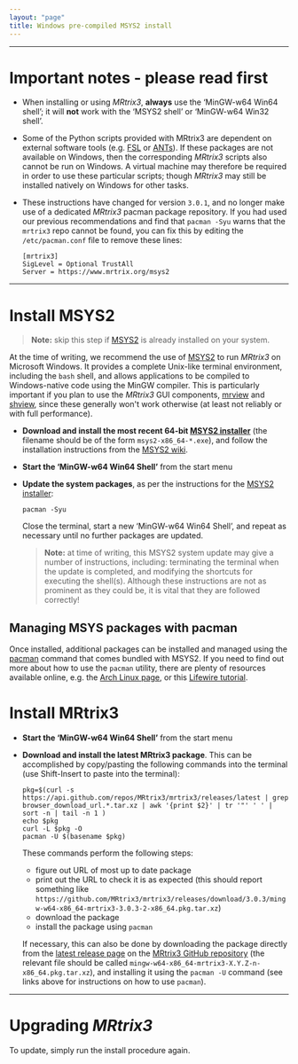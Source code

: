 ```yaml
---
layout: "page"
title: Windows pre-compiled MSYS2 install
---
```


---


Important notes - please read first
===================================


- When installing or using *MRtrix3*, **always** use the ‘MinGW-w64 Win64
  shell’; it will **not** work with the ‘MSYS2 shell’ or ‘MinGW-w64 Win32
  shell’.

- Some of the Python scripts provided with MRtrix3 are dependent on external
  software tools (e.g. [FSL](https://fsl.fmrib.ox.ac.uk/fsl/fslwiki) or
  [ANTs](http://stnava.github.io/ANTs/)). If these packages are not available
  on Windows, then the corresponding *MRtrix3* scripts also cannot be run on
  Windows.  A virtual machine may therefore be required in order to use these
  particular scripts; though *MRtrix3* may still be installed natively on
  Windows for other tasks.

- These instructions have changed for version `3.0.1`, and no longer make use
  of a dedicated *MRtrix3* pacman package repository. If you had used our
  previous recommendations and find that `pacman -Syu` warns that the `mrtrix3`
  repo cannot be found, you can fix this by editing the `/etc/pacman.conf` file
  to remove these lines:
  ```
  [mrtrix3]
  SigLevel = Optional TrustAll
  Server = https://www.mrtrix.org/msys2
  ```

---


Install MSYS2
=============

> **Note:** skip this step if [MSYS2](https://www.msys2.org/) is already installed on
> your system. 

At the time of writing, we recommend the use of [MSYS2](https://www.msys2.org/)
to run *MRtrix3* on Microsoft Windows. It provides a complete Unix-like
terminal environment, including the `bash` shell, and allows applications to be
compiled to Windows-native code using the MinGW compiler. This is particularly
important if you plan to use the *MRtrix3* GUI components,
[mrview](https://mrtrix.readthedocs.io/en/latest/reference/commands/mrview.html) 
and
[shview](https://mrtrix.readthedocs.io/en/latest/reference/commands/shview.html),
since these generally won't work otherwise (at least not reliably or with full
performance).

- **Download and install the most recent 64-bit
  [MSYS2 installer](https://www.msys2.org/)** (the filename should be of the
  form `msys2-x86_64-*.exe`), and follow the installation instructions from
  the [MSYS2 wiki](https://www.msys2.org/wiki/MSYS2-installation/).

- **Start the ‘MinGW-w64 Win64 Shell’** from the start menu

- **Update the system packages**, as per the instructions for the
  [MSYS2 installer](https://www.msys2.org/):
  ```
  pacman -Syu
  ```
  Close the terminal, start a new ‘MinGW-w64 Win64 Shell’, and repeat as
  necessary until no further packages are updated.

  > **Note:** at time of writing, this MSYS2 system update may give a number of
  > instructions, including: terminating the terminal when the update is
  > completed, and modifying the shortcuts for executing the shell(s). Although
  > these instructions are not as prominent as they could be, it is vital that
  > they are followed correctly!


Managing MSYS packages with pacman
----------------------------------

Once installed, additional packages can be installed and managed using the
[pacman](https://www.archlinux.org/pacman/pacman.8.html) command that comes
bundled with MSYS2.  If you need to find out more about how to use the `pacman`
utility, there are plenty of resources available online, e.g. the 
[Arch Linux page](https://wiki.archlinux.org/index.php/pacman), or this 
[Lifewire tutorial](https://www.lifewire.com/using-the-pacman-package-manager-4018823).



Install MRtrix3
===============

- **Start the ‘MinGW-w64 Win64 Shell’** from the start menu

- **Download and install the latest MRtrix3 package**.  This can be
  accomplished by copy/pasting the following commands
  into the terminal (use Shift-Insert to paste into the terminal):
  
  ```
  pkg=$(curl -s https://api.github.com/repos/MRtrix3/mrtrix3/releases/latest | grep browser_download_url.*.tar.xz | awk '{print $2}' | tr '"' ' ' | sort -n | tail -n 1 )
  echo $pkg
  curl -L $pkg -O
  pacman -U $(basename $pkg)
  ```
 
  These commands perform the following steps:
  - figure out URL of most up to date package
  - print out the URL to check it is as expected (this should report something like `https://github.com/MRtrix3/mrtrix3/releases/download/3.0.3/mingw-w64-x86_64-mrtrix3-3.0.3-2-x86_64.pkg.tar.xz`)
  - download the package
  - install the package using `pacman`
    

  If necessary, this can also be done by downloading the package directly from 
  the [latest release page](https://github.com/MRtrix3/mrtrix3/releases/latest)
  on the [MRtrix3 GitHub repository](https://github.com/MRtrix3/mrtrix3) (the
  relevant file should be called `mingw-w64-x86_64-mrtrix3-X.Y.Z-n-x86_64.pkg.tar.xz`), and
  installing it using the `pacman -U` command (see links above for instructions
  on how to use `pacman`).

---

Upgrading *MRtrix3*
===================

To update, simply run the install procedure again.

